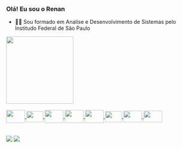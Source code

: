 ### Olá! Eu sou o Renan

- 🧑‍🎓 Sou formado em Analise e Desenvolvimento de Sistemas pelo Institudo Federal de São Paulo

<a href="https://github.com/renan-oliveira1">
  <img height="180em" src="https://github-readme-stats.vercel.app/api/top-langs/?username=renan-oliveira1&layout=compact&langs_count=7&theme=dark"/>
</div>

<div style="display: inline_block"><br>
  <img align="center" height="35" width="50" src="https://cdn.jsdelivr.net/gh/devicons/devicon/icons/java/java-original.svg" />
  <img align="center" height="30" width="45" src="https://cdn.jsdelivr.net/gh/devicons/devicon/icons/kotlin/kotlin-original.svg" />
  <img align="center" height="35" width="50" src="https://cdn.jsdelivr.net/gh/devicons/devicon/icons/c/c-original.svg" />
  <img align="center" height="35" width="50" src="https://cdn.jsdelivr.net/gh/devicons/devicon/icons/python/python-original.svg" />
  <img align="center" height="35" width="50" src="https://cdn.jsdelivr.net/gh/devicons/devicon/icons/php/php-original.svg" />
  <img align="center" height="30" width="45" src="https://cdn.jsdelivr.net/gh/devicons/devicon/icons/javascript/javascript-original.svg" />
  <img align="center" height="31" width="50" src="https://cdn.jsdelivr.net/gh/devicons/devicon/icons/html5/html5-original.svg" />
  <img align="center" height="31" width="50" src="https://cdn.jsdelivr.net/gh/devicons/devicon/icons/css3/css3-original.svg" />
</div>
<br><br>
<div>
  <a href = "mailto:renan.oliveira.rao@gmail.com"><img src="https://img.shields.io/badge/Gmail-D14836?style=for-the-badge&logo=gmail&logoColor=white" target="_blank"></a>
  <a href="https://www.linkedin.com/in/renan-alves-de-oliveira/" target="_blank"><img src="https://img.shields.io/badge/-LinkedIn-%230077B5?style=for-the-badge&logo=linkedin&logoColor=white" target="_blank"></a> 
</div>
